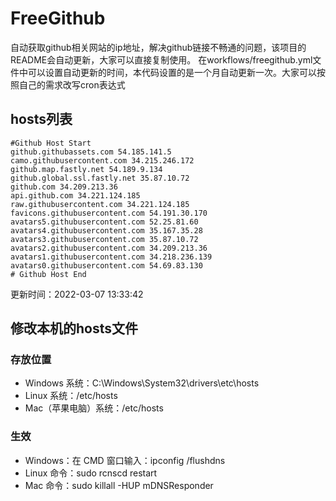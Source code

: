 # FreeGithub
自动获取github相关网站的ip地址，解决github链接不畅通的问题，该项目的README会自动更新，大家可以直接复制使用。
在workflows/freegithub.yml文件中可以设置自动更新的时间，本代码设置的是一个月自动更新一次。大家可以按照自己的需求改写cron表达式

## hosts列表
```base
#Github Host Start
github.githubassets.com 54.185.141.5
camo.githubusercontent.com 34.215.246.172
github.map.fastly.net 54.189.9.134
github.global.ssl.fastly.net 35.87.10.72
github.com 34.209.213.36
api.github.com 34.221.124.185
raw.githubusercontent.com 34.221.124.185
favicons.githubusercontent.com 54.191.30.170
avatars5.githubusercontent.com 52.25.81.60
avatars4.githubusercontent.com 35.167.35.28
avatars3.githubusercontent.com 35.87.10.72
avatars2.githubusercontent.com 34.209.213.36
avatars1.githubusercontent.com 34.218.236.139
avatars0.githubusercontent.com 54.69.83.130
# Github Host End
```

更新时间：2022-03-07 13:33:42

## 修改本机的hosts文件
### 存放位置
* Windows 系统：C:\Windows\System32\drivers\etc\hosts
* Linux 系统：/etc/hosts
* Mac（苹果电脑）系统：/etc/hosts

### 生效
* Windows：在 CMD 窗口输入：ipconfig /flushdns
* Linux 命令：sudo rcnscd restart
* Mac 命令：sudo killall -HUP mDNSResponder